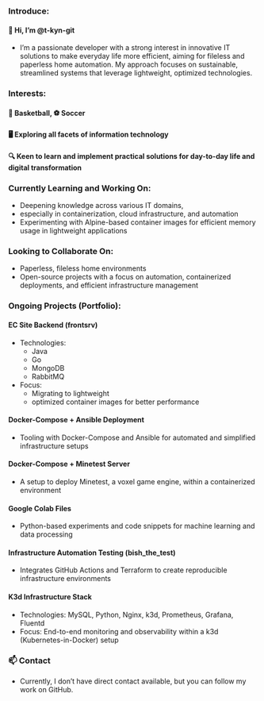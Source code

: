 ### Introduce:
#### 👋 Hi, I’m @t-kyn-git
* I’m a passionate developer with a strong interest in innovative IT solutions to make everyday life more efficient, aiming for fileless and paperless home automation. My approach focuses on sustainable, streamlined systems that leverage lightweight, optimized technologies.

### Interests:
#### 🏀 Basketball, ⚽ Soccer
#### 🖥️ Exploring all facets of information technology
#### 🔍 Keen to learn and implement practical solutions for day-to-day life and digital transformation

### Currently Learning and Working On:
* Deepening knowledge across various IT domains, 
* especially in containerization, cloud infrastructure, and automation
* Experimenting with Alpine-based container images for efficient memory usage in lightweight applications

### Looking to Collaborate On:
* Paperless, fileless home environments
* Open-source projects with a focus on automation, containerized deployments, and efficient infrastructure management

### Ongoing Projects (Portfolio):
#### EC Site Backend (frontsrv)
 * Technologies: 
    * Java
    * Go
    * MongoDB
    * RabbitMQ
 * Focus: 
    * Migrating to lightweight
    * optimized container images for better performance
#### Docker-Compose + Ansible Deployment
 * Tooling with Docker-Compose and Ansible for automated and simplified infrastructure setups
#### Docker-Compose + Minetest Server
 * A setup to deploy Minetest, a voxel game engine, within a containerized environment
#### Google Colab Files
 * Python-based experiments and code snippets for machine learning and data processing
#### Infrastructure Automation Testing (bish_the_test)
 * Integrates GitHub Actions and Terraform to create reproducible infrastructure environments
#### K3d Infrastructure Stack
 * Technologies: MySQL, Python, Nginx, k3d, Prometheus, Grafana, Fluentd
 * Focus: End-to-end monitoring and observability within a k3d (Kubernetes-in-Docker) setup

### 📫 Contact
 * Currently, I don’t have direct contact available, but you can follow my work on GitHub.